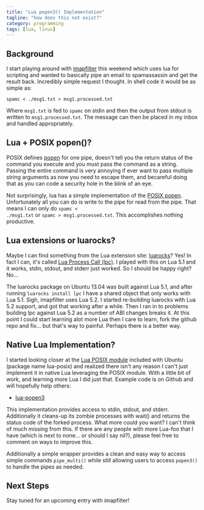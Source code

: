 ```yaml
---
title: "Lua popen3() Implementation"
tagline: "how does this not exist?"
category: programming
tags: [lua, linux]
---
```


Background
----------

I start playing around with [imapfilter](https://github.com/lefcha/imapfilter) this weekend which uses lua for scripting and wanted to basically pipe an email to spamassassin and get the result back.  Incredibly simple request I thought.  In shell code it would be as simple as:

	spamc < ./msg1.txt > msg1.processed.txt

Where <code>msg1.txt</code> is fed to <code>spamc</code> on stdin and then the output from stdout is written to <code>msg1.processed.txt</code>.  The message can then be placed in my inbox and handled appropriately.

Lua + POSIX popen()?
--------------------

POSIX defines [popen](http://pubs.opengroup.org/onlinepubs/009696899/functions/popen.html) for one pipe, doesn't tell you the return status of the command you execute and you must pass the command as a string.  Passing the entire command is very annoying if ever want to pass multiple string arguments as now you need to escape them, and becareful doing that as you can code a security hole in the blink of an eye.

Not surprisingly, lua has a simple implementation of the [POSIX popen](http://www.lua.org/manual/5.2/manual.html#pdf-io.popen).  Unfortunately all you can do is write to the pipe for read from the pipe.  That means I can only do <code>spamc &lt; ./msg1.txt</code> or <code>spamc &gt; msg1.processed.txt</code>.  This accomplishes nothing productive.

Lua extensions or luarocks?
---------------------------

Maybe I can find something from the Lua extension site: [luarocks](http://luarocks.org/)?  Yes! In fact I can, it's called [Lua Process Call (lpc)](https://github.com/LuaDist/lpc).  I played with this on Lua 5.1 and it works, stdin, stdout, and stderr just worked.  So I should be happy right? No...

The luarocks package on Ubuntu 13.04 was built against Lua 5.1, and after running <code>luarocks install lpc</code> I have a shared object that only works with Lua 5.1.  Sigh, imapfilter uses Lua 5.2.  I started re-building luarocks with Lua 5.2 support, and got that working after a while.  Then I ran in to problems building lpc against Lua 5.2 as a number of ABI changes breaks it.  At this point I could start learning alot more Lua then I care to learn, fork the github repo and fix... but that's way to painful.  Perhaps there is a better way.

Native Lua Implementation?
--------------------------

I started looking closer at the [Lua POSIX module](https://github.com/luaposix/luaposix) included with Ubuntu (package name lua-posix) and realized there isn't any reason I can't just implement it in native Lua leveraging the POSIX module.  With a little bit of work, and learning more Lua I did just that.  Example code is on Github and will hopefully help others:

* [lua-popen3](https://github.com/kylemanna/lua-popen3)

This implementation provides access to stdin, stdout, and stderr.  Additionally it cleans-up its zombie processes with wait() and returns the status code of the forked process.  What more could you want?  I can't think of much missing from this.  If there are any people with more Lua-foo that I have (which is next to none... or should I say nil?), please feel free to comment on ways to improve this.

Additionally a simple wrapper provides a clean and easy way to access simple commands <code>pipe_multi()</code> while still allowing users to access <code>popen3()</code> to handle the pipes as needed.

Next Steps
----------

Stay tuned for an upcoming entry with imapfilter!

